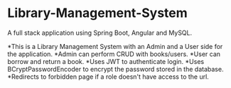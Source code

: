# Library-Management-System
A full stack application using Spring Boot, Angular and MySQL.

*This is a Library Management System with an Admin and a User side for the application.
*Admin can perform CRUD with books/users.
*User can borrow and return a book.
*Uses JWT to authenticate login.
*Uses BCryptPasswordEncoder to encrypt the password stored in the database.
*Redirects to forbidden page if a role doesn't have access to the url.
